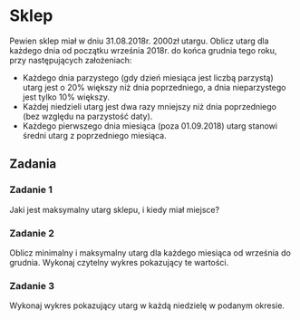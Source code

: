 # Sklep

Pewien sklep miał w dniu 31.08.2018r. 2000zł utargu. Oblicz utarg dla każdego dnia od początku września 2018r. do końca grudnia tego roku, przy następujących założeniach:
- Każdego dnia parzystego (gdy dzień miesiąca jest liczbą parzystą) utarg jest o 20% większy niż dnia poprzedniego, a dnia nieparzystego jest tylko 10% większy.
- Każdej niedzieli utarg jest dwa razy mniejszy niż dnia poprzedniego (bez względu na parzystość daty).
- Każdego pierwszego dnia miesiąca (poza 01.09.2018) utarg stanowi średni utarg z poprzedniego miesiąca.

## Zadania

### Zadanie 1

Jaki jest maksymalny utarg sklepu, i kiedy miał miejsce?

### Zadanie 2

Oblicz minimalny i maksymalny utarg dla każdego miesiąca od września do grudnia. Wykonaj czytelny wykres pokazujący te wartości.

### Zadanie 3

Wykonaj wykres pokazujący utarg w każdą niedzielę w podanym okresie.
